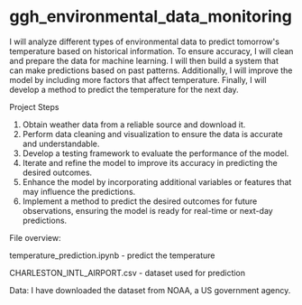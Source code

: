 # ggh_environmental_data_monitoring
I will analyze different types of environmental data to predict tomorrow's temperature based on historical information. To ensure accuracy, I will clean and prepare the data for machine learning. I will then build a system that can make predictions based on past patterns. Additionally, I will improve the model by including more factors that affect temperature. Finally, I will develop a method to predict the temperature for the next day.

Project Steps

1. Obtain weather data from a reliable source and download it.
2. Perform data cleaning and visualization to ensure the data is accurate and understandable.
3. Develop a testing framework to evaluate the performance of the model.
4. Iterate and refine the model to improve its accuracy in predicting the desired outcomes.
5. Enhance the model by incorporating additional variables or features that may influence the predictions.
6. Implement a method to predict the desired outcomes for future observations, ensuring the model is ready for real-time or next-day predictions.

File overview:

temperature_prediction.ipynb - predict the temperature

CHARLESTON_INTL_AIRPORT.csv - dataset used for prediction

Data: I have downloaded the dataset from NOAA, a US government agency. 
